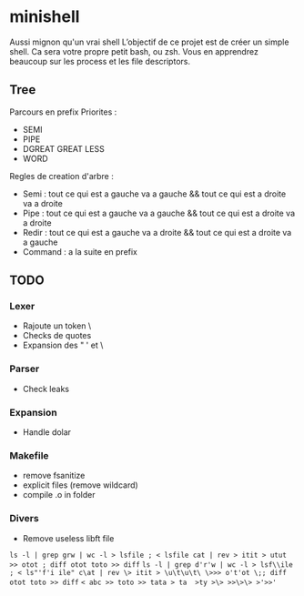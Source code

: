 # minishell

Aussi mignon qu'un vrai shell
L’objectif de ce projet est de créer un simple shell. Ca sera votre propre petit bash, ou zsh. Vous en apprendrez beaucoup sur les process et les file descriptors.

## Tree

Parcours en prefix
Priorites :

- SEMI
- PIPE
- DGREAT GREAT LESS
- WORD

Regles de creation d'arbre :

- Semi : tout ce qui est a gauche va a gauche && tout ce qui est a droite va a droite
- Pipe : tout ce qui est a gauche va a gauche && tout ce qui est a droite va a droite
- Redir : tout ce qui est a gauche va a droite && tout ce qui est a droite va a gauche
- Command : a la suite en prefix

## TODO

### Lexer

- Rajoute un token \
- Checks de quotes
- Expansion des " ' et \

### Parser

- Check leaks

### Expansion

- Handle dolar

### Makefile

- remove fsanitize
- explicit files (remove wildcard)
- compile .o in folder

### Divers

- Remove useless libft file

``ls -l | grep grw | wc -l > lsfile ; < lsfile cat | rev > itit > utut >> otot ; diff otot toto >> diff``
``ls -l | grep d'r'w | wc -l > lsf\\ile ; < ls"'f'i ile" c\at | rev \> itit > \u\t\u\t\ \>>> o't'ot \;; diff otot toto >> diff``
``< abc >> toto >> tata > ta  >ty >\> >>\>\> >'>>'``
